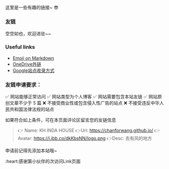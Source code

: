 这里是一些有趣的链接~ :sunglasses:

### 友链
空空如也，欢迎进驻~~

### Useful links

- [Emoji on Markdown](https://gist.github.com/rxaviers/7360908)
- [OneDrive外链](https://onedrive.gimhoy.com/)
- [Google站点收录方式](https://www.cnblogs.com/tzhuwb/p/16460829.html)

### 友链申请要求：
✅ 网站能够正常访问
✅ 网站类型为个人博客
✅ 网站需要包含本站友链
✅ 网站原创文章不少于 5 篇
❌ 不接受商业性或包含侵入性广告的站点
❌ 不接受违反中华人民共和国法律法规的站点

如果符合如上条件，可在本页面评论区留言您的友链信息
> :point_right: Name: KH INDA HOUSE
> :point_right:Url: https://chanforwang.github.io/
> :point_right:Avatar: https://i.ibb.co/dkKbsNN/logo.png
> :point_right:Desc: 去有风的地方

申请前记得先添加本站哦~

<span id="busuanzi">
:heart:感谢第<span></span>小伙伴的<span></span>次访问Link页面
</span>

<!-- ##{"script":"<script>document.getElementById('user-content-busuanzi').id='busuanzi_container_site_uv';busuanzi=document.getElementById('busuanzi_container_site_uv');busuanzi.style.display='none';busuanzi.childNodes[1].id='busuanzi_value_site_uv';busuanzi.childNodes[3].id='busuanzi_value_site_pv';</script><script async src='//busuanzi.ibruce.info/busuanzi/2.3/busuanzi.pure.mini.js'></script>","style":"<style>#busuanzi_value_site_uv{color:red}#busuanzi_value_site_pv{color:red}#busuanzi_container_site_uv{display:inline!important}</style>"}## -->